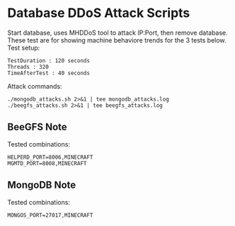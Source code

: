 # Database DDoS Attack Scripts
Start database, uses MHDDoS tool to attack IP:Port, then remove database.
These test are for showing machine behaviore trends for the 3 tests below.
Test setup:
```
TestDuration : 120 seconds 
Threads : 320
TimeAfterTest : 40 seconds 
```

Attack commands:
```
./mongodb_attacks.sh 2>&1 | tee mongodb_attacks.log
./beegfs_attacks.sh 2>&1 | tee beegfs_attacks.log
```

## BeeGFS Note
Tested combinations:
```
HELPERD_PORT=8006,MINECRAFT 
MGMTD_PORT=8008,MINECRAFT
```

## MongoDB Note
Tested combinations:
```
MONGOS_PORT=27017,MINECRAFT
```
